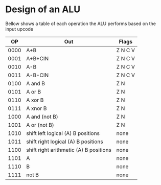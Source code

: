 # Design of an ALU


Bellow shows a table of each operation the ALU performs based on the input upcode

| OP  | Out | Flags |
| --- | --- | ----- |
| 0000| A+B | Z N C V|
| 0001| A+B+CIN | Z N C V|
| 0010| A-B | Z N C V|
| 0011| A-B-CIN | Z N C V|
| 0100| A and B | Z N |
| 0101| A or B | Z N |
| 0110| A xor B | Z N |
| 0111| A xnor B | Z N |
| 1000| A and (not B) | Z N |
| 1001| A or (not B) | Z N |
| 1010| shift left logical (A) B positions | none |
| 1011| shift right logical (A) B positions | none |
| 1100| shift right arithmetic (A) B positions | none |
| 1101| A | none |
| 1110| B | none |
| 1111| not B | none |


